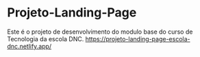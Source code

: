 # Projeto-Landing-Page
Este é o projeto de desenvolvimento do modulo base do curso de Tecnologia da escola DNC.
https://projeto-landing-page-escola-dnc.netlify.app/

